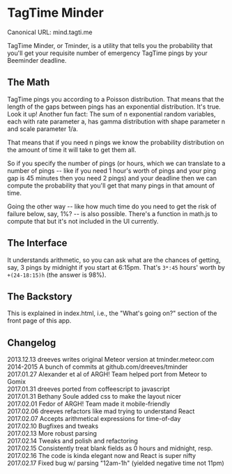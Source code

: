 # TagTime Minder

Canonical URL: mind.tagti.me

TagTime Minder, or Tminder, is a utility that tells you the probability that 
you'll get your requisite number of emergency TagTime pings by your Beeminder 
deadline.

## The Math

TagTime pings you according to a Poisson distribution.
That means that the length of the gaps between pings has an exponential
distribution.
It's true. Look it up!
Another fun fact:
The sum of n exponential random variables, each with rate parameter a, 
has gamma distribution with shape parameter n and scale parameter 1/a.

That means that if you need n pings we know the probability distribution on the 
amount of time it will take to get them all.

So if you specify the number of pings (or hours, which we can translate to a 
number of pings -- like if you need 1 hour's worth of pings and your ping gap 
is 45 minutes then you need 2 pings) and your deadline then we can compute the 
probability that you'll get that many pings in that amount of time.

Going the other way -- like how much time do you need to get the risk of 
failure below, say, 1%? -- is also possible.
There's a function in math.js to compute that but it's not included in the UI
currently.

## The Interface

It understands arithmetic, so you can ask what are the chances of getting, 
say, 3 pings by midnight if you start at 6:15pm.
That's `3*:45` hours' worth by `+(24-18:15)h` (the answer is 98%).

## The Backstory

This is explained in index.html, i.e., the "What's going on?" section of the 
front page of this app.

## Changelog

2013.12.13 dreeves writes original Meteor version at tminder.meteor.com  
2014-2015  A bunch of commits at github.com/dreeves/tminder  
2017.01.27 Alexander et al of ARGH! Team helped port from Meteor to Gomix  
2017.01.31 dreeves ported from coffeescript to javascript  
2017.01.31 Bethany Soule added css to make the layout nicer  
2017.02.01 Fedor of ARGH! Team made it mobile-friendly  
2017.02.06 dreeves refactors like mad trying to understand React  
2017.02.07 Accepts arithmetical expressions for time-of-day  
2017.02.10 Bugfixes and tweaks  
2017.02.13 More robust parsing  
2017.02.14 Tweaks and polish and refactoring  
2017.02.15 Consistently treat blank fields as 0 hours and midnight, resp.  
2017.02.16 The code is kinda elegant now and React is super nifty  
2017.02.17 Fixed bug w/ parsing "12am-1h" (yielded negative time not 11pm)